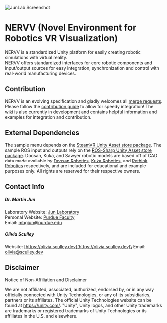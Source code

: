 ![JunLab Screenshot](https://github.com/oliviasculley/nervv/raw/master/docfx/images/junlab.jpg)

# NERVV (Novel Environment for Robotics VR Visualization)
NERVV is a standardized Unity platform for easily creating robotic simulations
with virtual reality.\
NERVV offers standardized interfaces for core robotic components and input/output
sources for easy integration, synchronization and control with real-world
manufacturing devices.

## Contribution
NERVV is an evolving specification and gladly welcomes all
[merge requests](https://github.com/oliviasculley/nervv/merge_requests).
Please follow the
[contribution guide](https://github.com/oliviasculley/nervv/blob/master/CONTRIBUTING.md)
to allow for speedy integration!
The [wiki](https://github.com/oliviasculley/nervv/wikis/Home)
is also currently in development and contains helpful information and examples
for integration and contribution.

## External Dependencies
The sample menu depends on the
[SteamVR Unity Asset store package](https://assetstore.unity.com/packages/tools/integration/steamvr-plugin-32647).
The sample ROS input and outputs rely on the
[ROS-Sharp Unity Asset store package](https://assetstore.unity.com/packages/tools/physics/ros-107085).
Doosan, Kuka, and Sawyer robotic models are based off of CAD data made available by [Doosan Robotics](https://www.doosan.com),
[Kuka Robotics](https://www.kuka.com), and [Rethink Robotics](https://www.rethinkrobotics.com/)
respectively, and are included for educational and example purposes only.
All rights are reserved for their respective owners.

## Contact Info
##### Dr. Martin Jun
Laboratory Website: [Jun Laboratory](https://web.ics.purdue.edu/~jun25)\
Personal Website: [Purdue Faculty](https://engineering.purdue.edu/ME/People/ptProfile?resource_id=156378)\
Email: [mbgjun@purdue.edu](mailto:mbgjun@purdue.edu)

##### Olivia Sculley
Website: [https://olivia.sculley.dev](https://olivia.sculley.dev)\
Email: [olivia@sculley.dev](mailto:olivia@sculley.dev)

## Disclaimer
Notice of Non-Affiliation and Disclaimer 

We are not affiliated, associated, authorized, endorsed by, or in any way officially connected with Unity Technologies, or any of its subsidiaries, partners or its affiliates. The official Unity Technologies website can be found at https://unity.com/. "Unity", Unity logos, and other Unity trademarks are trademarks or registered trademarks of Unity Technologies or its affiliates in the U.S. and elsewhere.


